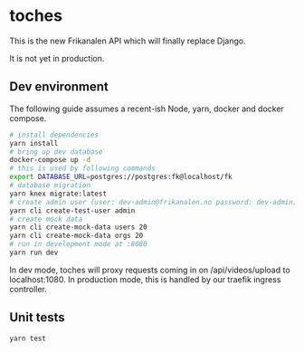 # toches

This is the new Frikanalen API which will finally replace Django.

It is not yet in production.

## Dev environment

The following guide assumes a recent-ish Node, yarn, docker and docker compose.

```bash
# install dependencies
yarn install
# bring up dev database
docker-compose up -d
# this is used by following commands
export DATABASE_URL=postgres://postgres:fk@localhost/fk
# database migration
yarn knex migrate:latest
# create admin user (user: dev-admin@frikanalen.no password: dev-admin)
yarn cli create-test-user admin
# create mock data
yarn cli create-mock-data users 20
yarn cli create-mock-data orgs 20
# run in development mode at :8080
yarn run dev
```

In dev mode, toches will proxy requests coming in on /api/videos/upload to localhost:1080.
In production mode, this is handled by our traefik ingress controller.

## Unit tests

```bash
yarn test
```

